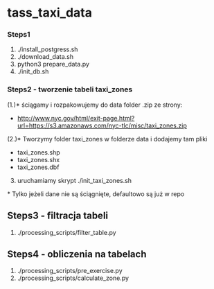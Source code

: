 # tass_taxi_data

### Steps1

1. ./install_postgress.sh
2. ./download_data.sh
3. python3 prepare_data.py
4. ./init_db.sh

### Steps2 - tworzenie tabeli taxi_zones
(1.)* ściągamy i rozpakowujemy do data folder .zip ze strony:
- http://www.nyc.gov/html/exit-page.html?url=https://s3.amazonaws.com/nyc-tlc/misc/taxi_zones.zip

(2.)* Tworzymy folder taxi_zones w folderze data i dodajemy tam pliki
- taxi_zones.shp
- taxi_zones.shx
- taxi_zones.dbf
3. uruchamiamy skrypt ./init_taxi_zones.sh

\* Tylko jeżeli dane nie są ściągnięte, defaultowo są już w repo

## Steps3 - filtracja tabeli
1. ./processing_scripts/filter_table.py 

## Steps4 - obliczenia na tabelach
1. ./processing_scripts/pre_exercise.py
2. ./processing_scripts/calculate_zone.py
